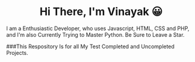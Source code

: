 # <center>Hi There, I'm Vinayak 😀</center>
I am a Enthusiastic Developer, who uses Javascript, HTML, CSS and PHP, and I'm also Currently Trying to Master Python.
Be Sure to Leave a Star.

###This Respository Is for all My Test Completed and Uncompleted Projects.

